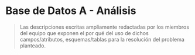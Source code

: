 # Base de Datos A - Análisis

> Las descripciones escritas ampliamente redactadas por los miembros del equipo que exponen el por qué del uso de dichos campos/atributos, esquemas/tablas para la resolución del problema planteado.
